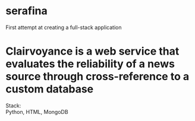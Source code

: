 # serafina
First attempt at creating a full-stack application

<h1>Clairvoyance is a web service that evaluates the reliability of a news source through cross-reference to a custom database</h1>
<p>Stack:<br> Python, HTML, MongoDB</p>
